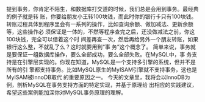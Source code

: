 提到事务，你肯定不陌生，和数据库打交道的时候，我们总是会用到事务。最经典的例子就是转 账，你要给朋友小王转100块钱，而此时你的银行卡只有100块钱。 转账过程具体到程序里会有一系列的操作，比如查询余额、做加减法、更新余额等，这些操作必 须保证是一体的，不然等程序查完之后，还没做减法之前，你这100块钱，完全可以借着这个时 间差再查一次，然后再给另外一个朋友转账，如果银行这么整，不就乱了么？这时就要用到“事 务”这个概念了。 简单来说，事务就是要保证一组数据库操作，要么全部成功，要么全部失败。在MySQL中，事 务支持是在引擎层实现的。你现在知道，MySQL是一个支持多引擎的系统，但并不是所有的引 擎都支持事务。比如MySQL原生的MyISAM引擎就不支持事务，这也是MyISAM被InnoDB取代 的重要原因之一。 今天的文章里，我将会以InnoDB为例，剖析MySQL在事务支持方面的特定实现，并基于原理给 出相应的实践建议，希望这些案例能加深你对MySQL事务原理的理解。